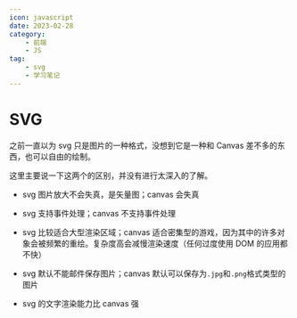 ```yaml
---
icon: javascript
date: 2023-02-28
category:
    - 前端
    - JS
tag:
    - svg
    - 学习笔记
---
```


# SVG

之前一直以为 svg 只是图片的一种格式，没想到它是一种和 Canvas 差不多的东西，也可以自由的绘制。

这里主要说一下这两个的区别，并没有进行太深入的了解。

-   svg 图片放大不会失真，是矢量图；canvas 会失真

-   svg 支持事件处理；canvas 不支持事件处理

-   svg 比较适合大型渲染区域；canvas 适合密集型的游戏，因为其中的许多对象会被频繁的重绘。复杂度高会减慢渲染速度（任何过度使用 DOM 的应用都不快）

-   svg 默认不能邮件保存图片；canvas 默认可以保存为`.jpg`和`.png`格式类型的图片

-   svg 的文字渲染能力比 canvas 强

